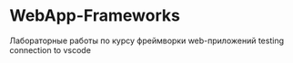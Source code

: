 # WebApp-Frameworks
Лабораторные работы по курсу фреймворки web-приложений
testing connection to vscode
